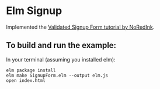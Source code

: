 # Elm Signup

Implemented the [Validated Signup Form tutorial by NoRedInk](http://tech.noredink.com/post/129641182738/building-a-live-validated-signup-form-in-elm).

## To build and run the example:

In your terminal (assuming you installed elm):

    elm package install
    elm make SignupForm.elm --output elm.js
    open index.html
